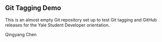 ## Git Tagging Demo
This is an almost empty Git repository set up to test Git tagging and GitHub releases for the Yale Student Developer orientation.

Qingyang Chen